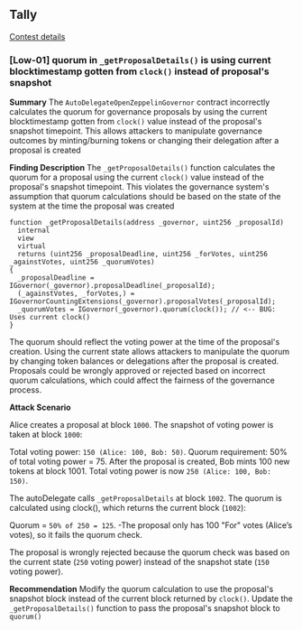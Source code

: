 ## Tally
[Contest details](https://cantina.xyz/competitions/8cb347d2-53b5-4fd0-bbbd-3f67537f2bb0)

### [Low-01] quorum in `_getProposalDetails()` is using current blocktimestamp gotten from `clock()` instead of proposal's snapshot

**Summary**
The `AutoDelegateOpenZeppelinGovernor` contract incorrectly calculates the quorum for governance proposals by using the current blocktimestamp gotten from `clock()` value instead of the proposal's snapshot timepoint. This allows attackers to manipulate governance outcomes by minting/burning tokens or changing their delegation after a proposal is created

**Finding Description**
The `_getProposalDetails()` function calculates the quorum for a proposal using the current `clock()` value instead of the proposal's snapshot timepoint. This violates the governance system's assumption that quorum calculations should be based on the state of the system at the time the proposal was created

```solidity
function _getProposalDetails(address _governor, uint256 _proposalId)
  internal
  view
  virtual
  returns (uint256 _proposalDeadline, uint256 _forVotes, uint256 _againstVotes, uint256 _quorumVotes)
{
  _proposalDeadline = IGovernor(_governor).proposalDeadline(_proposalId);
  (_againstVotes, _forVotes,) = IGovernorCountingExtensions(_governor).proposalVotes(_proposalId);
  _quorumVotes = IGovernor(_governor).quorum(clock()); // <-- BUG: Uses current clock()
}
```
The quorum should reflect the voting power at the time of the proposal's creation. Using the current state allows attackers to manipulate the quorum by changing token balances or delegations after the proposal is created. Proposals could be wrongly approved or rejected based on incorrect quorum calculations, which could affect the fairness of the governance process.

**Attack Scenario**

Alice creates a proposal at block `1000`. The snapshot of voting power is taken at block `1000`:

Total voting power: `150 (Alice: 100, Bob: 50)`.
Quorum requirement: 50% of total voting power = 75.
After the proposal is created, Bob mints 100 new tokens at block 1001. Total voting power is now `250 (Alice: 100, Bob: 150)`.

The autoDelegate calls `_getProposalDetails` at block `1002`. The quorum is calculated using clock(), which returns the current block (`1002`):

Quorum = `50% of 250 = 125`. -The proposal only has 100 "For" votes (Alice’s votes), so it fails the quorum check.

The proposal is wrongly rejected because the quorum check was based on the current state (`250` voting power) instead of the snapshot state (`150` voting power).

**Recommendation**
Modify the quorum calculation to use the proposal's snapshot block instead of the current block returned by `clock()`. Update the `_getProposalDetails()` function to pass the proposal's snapshot block to `quorum()`